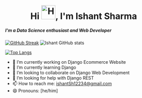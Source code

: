 <h1 align="center">Hi <img src="https://raw.githubusercontent.com/nixin72/nixin72/master/wave.gif" alt="Hand Emoji" height="45" width="45" />, I'm Ishant Sharma</h1>
<h5>I'm a Data Science enthusiast and Web Developer</h5>


[![GitHub Streak](http://github-readme-streak-stats.herokuapp.com?user=techishant&theme=github-dark&hide_border=true&date_format=M%20j%5B%2C%20Y%5D)](https://git.io/streak-stats)
![Ishant GitHub stats](https://github-readme-stats.vercel.app/api?username=techishant&count_private=true&show_icons=true&theme=radical)

[![Top Langs](https://github-readme-stats.vercel.app/api/top-langs/?username=techishant&show_icons=true&theme=radical)](https://github.com/anuraghazra/github-readme-stats)



- 🔭 I’m currently working on Django Ecommerce Website
- 🌱 I’m currently learning Django
- 👯 I’m looking to collaborate on Django Web Development
- 🤔 I’m looking for help with Django REST
- 📫 How to reach me: ishantSh12234@gmail.com
- 😄 Pronouns: [he/him]
